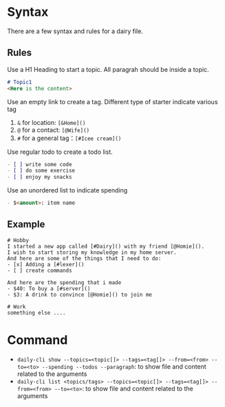 # Syntax

There are a few syntax and rules for a dairy file.

## Rules
Use a H1 Heading to start a topic. All paragrah should be inside a topic.
```markdown
# Topic1
<Here is the content>
```

Use an empty link to create a tag. Different type of starter indicate various tag
1. `&` for location: `[&Home]()`
2. `@` for a contact: `[@Wife]()`
3. `#` for a general tag：`[#Icee cream]()`

Use regular todo to create a todo list.
```markdown
- [ ] write some code
- [ ] do some exercise
- [ ] enjoy my snacks
```
Use an unordered list to indicate spending
```markdown
- $<amount>: item name
```

## Example
```
# Hobby
I started a new app called [#Dairy]() with my friend [@Homie]().
I wish to start storing my knowledge in my home server.
And here are some of the things that I need to do:
- [x] Adding a [#lexer]()
- [ ] create commands

And here are the spending that i made
- $40: To buy a [#server]()
- $3: A drink to convince [@Homie]() to join me

# Work
something else ....
```

# Command
* `daily-cli show --topics=<topic[]> --tags=<tag[]> --from=<from> --to=<to> --spending --todos --paragraph`: to show file and content related to the arguments
* `daily-cli list <topics/tags> --topics=<topic[]> --tags=<tag[]> --from=<from> --to=<to>`: to show file and content related to the arguments
